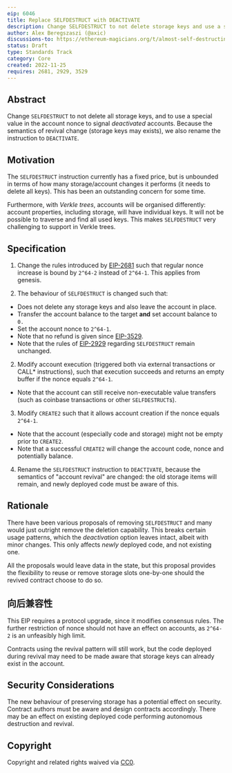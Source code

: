 ```yaml
---
eip: 6046
title: Replace SELFDESTRUCT with DEACTIVATE
description: Change SELFDESTRUCT to not delete storage keys and use a special value in the account nonce to signal deactivation
author: Alex Beregszaszi (@axic)
discussions-to: https://ethereum-magicians.org/t/almost-self-destructing-selfdestruct-deactivate/11886
status: Draft
type: Standards Track
category: Core
created: 2022-11-25
requires: 2681, 2929, 3529
---
```


## Abstract

Change `SELFDESTRUCT` to not delete all storage keys, and to use a special value in the account nonce to signal *deactivated* accounts. Because the semantics of revival change (storage keys may exists), we also rename the instruction to `DEACTIVATE`.

## Motivation

The `SELFDESTRUCT` instruction currently has a fixed price, but is unbounded in terms of how many storage/account changes it performs (it needs to delete all keys). This has been an outstanding concern for some time.

Furthermore, with *Verkle trees*, accounts will be organised differently: account properties, including storage, will have individual keys. It will not be possible to traverse and find all used keys. This makes `SELFDESTRUCT` very challenging to support in Verkle trees.

## Specification

1. Change the rules introduced by [EIP-2681](./eip-2681.md) such that regular nonce increase is bound by `2^64-2` instead of `2^64-1`. This applies from genesis.

2. The behaviour of `SELFDESTRUCT` is changed such that:

  - Does not delete any storage keys and also leave the account in place.
  - Transfer the account balance to the target **and** set account balance to `0.`
  - Set the account nonce to `2^64-1`.
  - Note that no refund is given since [EIP-3529](./eip-3529.md).
  - Note that the rules of [EIP-2929](./eip-2929.md) regarding `SELFDESTRUCT` remain unchanged.

2. Modify account execution (triggered both via external transactions or CALL* instructions), such that execution succeeds and returns an empty buffer if the nonce equals `2^64-1`.

  - Note that the account can still receive non-executable value transfers (such as coinbase transactions or other `SELFDESTRUCT`s).

3. Modify `CREATE2` such that it allows account creation if the nonce equals `2^64-1`.

  - Note that the account (especially code and storage) might not be empty prior to `CREATE2`.
  - Note that a successful `CREATE2` will change the account code, nonce and potentially balance.

4. Rename the `SELFDESTRUCT` instruction to `DEACTIVATE`, because the semantics of "account revival" are changed: the old storage items will remain, and newly deployed code must be aware of this.

## Rationale

There have been various proposals of removing `SELFDESTRUCT` and many would just outright remove the deletion capability. This breaks certain usage patterns, which the *deactivation* option leaves intact, albeit with minor changes. This only affects *newly* deployed code, and not existing one.

All the proposals would leave data in the state, but this proposal provides the flexibility to reuse or remove storage slots one-by-one should the revived contract choose to do so.

## 向后兼容性

This EIP requires a protocol upgrade, since it modifies consensus rules. The further restriction of nonce should not have an effect on accounts, as `2^64-2` is an unfeasibly high limit.

Contracts using the revival pattern will still work, but the code deployed during revival may need to be made aware that storage keys can already exist in the account.

## Security Considerations

The new behaviour of preserving storage has a potential effect on security. Contract authors must be aware and design contracts accordingly. There may be an effect on existing deployed code performing autonomous destruction and revival.

## Copyright

Copyright and related rights waived via [CC0](../LICENSE.md).
